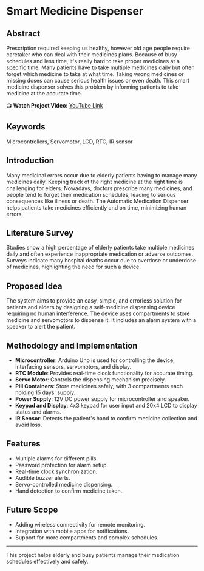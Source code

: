 ﻿# Smart Medicine Dispenser

## Abstract
Prescription required keeping us healthy, however old age people require caretaker who can deal with their medicines plans. Because of busy schedules and less time, it's really hard to take proper medicines at a specific time. Many patients have to take multiple medicines daily but often forget which medicine to take at what time. Taking wrong medicines or missing doses can cause serious health issues or even death. This smart medicine dispenser solves this problem by informing patients to take medicine at the accurate time.

📺 **Watch Project Video:** [YouTube Link](https://youtu.be/2iEwzeNC6vI?si=L5tpUQl3PAM0V7xV)

## Keywords
Microcontrollers, Servomotor, LCD, RTC, IR sensor

## Introduction
Many medicinal errors occur due to elderly patients having to manage many medicines daily. Keeping track of the right medicine at the right time is challenging for elders. Nowadays, doctors prescribe many medicines, and people tend to forget their medication schedules, leading to serious consequences like illness or death. The Automatic Medication Dispenser helps patients take medicines efficiently and on time, minimizing human errors.

## Literature Survey
Studies show a high percentage of elderly patients take multiple medicines daily and often experience inappropriate medication or adverse outcomes. Surveys indicate many hospital deaths occur due to overdose or underdose of medicines, highlighting the need for such a device.

## Proposed Idea
The system aims to provide an easy, simple, and errorless solution for patients and elders by designing a self-medicine dispensing device requiring no human interference. The device uses compartments to store medicine and servomotors to dispense it. It includes an alarm system with a speaker to alert the patient.

## Methodology and Implementation
- **Microcontroller**: Arduino Uno is used for controlling the device, interfacing sensors, servomotors, and display.
- **RTC Module**: Provides real-time clock functionality for accurate timing.
- **Servo Motor**: Controls the dispensing mechanism precisely.
- **Pill Containers**: Store medicines safely, with 3 compartments each holding 15 days' supply.
- **Power Supply**: 12V DC power supply for microcontroller and speaker.
- **Keypad and Display**: 4x3 keypad for user input and 20x4 LCD to display status and alarms.
- **IR Sensor**: Detects the patient's hand to confirm medicine collection and avoid loss.

## Features
- Multiple alarms for different pills.
- Password protection for alarm setup.
- Real-time clock synchronization.
- Audible buzzer alerts.
- Servo-controlled medicine dispensing.
- Hand detection to confirm medicine taken.

## Future Scope
- Adding wireless connectivity for remote monitoring.
- Integration with mobile apps for notifications.
- Support for more compartments and complex schedules.

---

This project helps elderly and busy patients manage their medication schedules effectively and safely.
